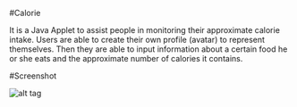 #Calorie 

It is a Java Applet to assist people in monitoring their approximate calorie intake. Users are able to create their own profile (avatar) to represent themselves. Then they are able to input information about a certain food he or she eats and the approximate number of calories it contains.


#Screenshot

![alt tag](https://raw.github.com/HC008/Calorie/master/Cal_Main_UI.png)
